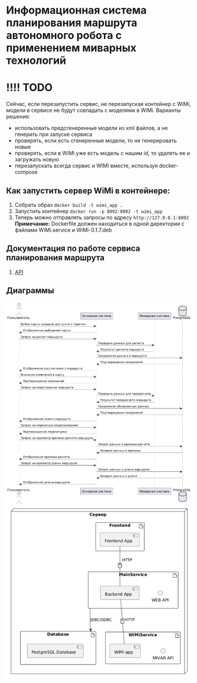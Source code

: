 # Информационная система планирования маршрута автономного робота с применением миварных технологий
# !!!! TODO
Сейчас, если перезапустить сервис, не перезапуская контейнер с WiMi,
модели в сервисе не будут совпадать с моделями в WiMi. 
Варианты решения:
- использовать предсгенеренные модели из xml файлов, а не генерить при запуске сервиса
- проверять, если есть сгенеренные модели, то не генерировать новые
- проверять, если в WiMi уже есть модель с нашим id, то удалять ее и загружать новую
- перезапускать всегда сервис и WIMI вместе, используя docker-compose
## Как запустить сервер WiMi в контейнере:
1. Собрать образ ```docker build -t wimi_app .```
2. Запустить контейнер ```docker run -p 8092:8092 -t wimi_app```
3. Теперь можно отправлять запросы по адресу ```http://127.0.0.1:8092```\
   **Примечание:** Dockerfile должен находиться в одной директории с файлами WiMi.service и WiMi-0.1.7.deb

## Документация по работе сервиса планирования маршрута
1. [API](MivarAPI/README.md)

## Диаграммы
![sequence.png](resources/sequence.png)
![deploymant.png](resources/deploymant.png)


